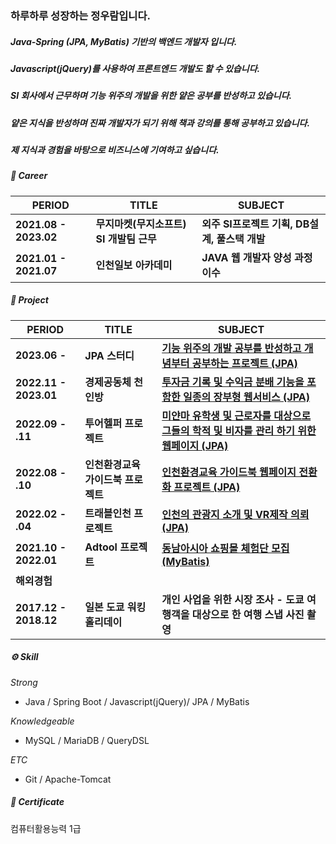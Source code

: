 ### 하루하루 성장하는 **정우람**입니다.

##### Java-Spring (JPA, MyBatis) 기반의 백엔드 개발자 입니다.
##### Javascript(jQuery)를 사용하여 프론트엔드 개발도 할 수 있습니다.
##### SI 회사에서 근무하며 기능 위주의 개발을 위한 얕은 공부를 반성하고 있습니다.
##### 얕은 지식을 반성하며 진짜 개발자가 되기 위해 책과 강의를 통해 공부하고 있습니다.
##### 제 지식과 경험을 바탕으로 비즈니스에 기여하고 싶습니다.

##### 🏢 Career

| PERIOD | TITLE | SUBJECT |
| ------- | ------- | ------- | 
| **2021.08 - 2023.02** | **무지마켓(무지소프트) SI 개발팀 근무** | **외주 SI프로젝트 기획, DB설계, 풀스택 개발** |
| **2021.01 - 2021.07** | **인천일보 아카데미** | **JAVA 웹 개발자 양성 과정 이수** |

##### 📄 Project  

| PERIOD | TITLE | SUBJECT |
| ------- | ------- | -------|
| **2023.06 -** | **JPA 스터디** | [**기능 위주의 개발 공부를 반성하고 개념부터 공부하는 프로젝트 (JPA)**](https://github.com/maroowj/jpaStudy) |
| **2022.11 - 2023.01** | **경제공동체 천인방** | [**투자금 기록 및 수익금 분배 기능을 포함한 일종의 장부형 웹서비스 (JPA)**](https://github.com/maroowj/profitDivision) |
| **2022.09 - .11** | **투어헬퍼 프로젝트** | [**미얀마 유학생 및 근로자를 대상으로 그들의 학적 및 비자를 관리 하기 위한 웹페이지 (JPA)**](https://github.com/maroowj/tourHelper) | 
| **2022.08 - .10** | **인천환경교육 가이드북 프로젝트** | [**인천환경교육 가이드북 웹페이지 전환화 프로젝트 (JPA)**](https://github.com/maroowj/ecoEdu) |
| **2022.02 - .04** | **트래블인천 프로젝트** | [**인천의 관광지 소개 및 VR제작 의뢰 (JPA)**](https://github.com/maroowj/travelIncheon) |
| **2021.10 - 2022.01** | **Adtool 프로젝트** | [**동남아시아 쇼핑몰 체험단 모집 (MyBatis)**](https://github.com/maroowj/adtool) |
| **해외경험** | | |
| **2017.12 - 2018.12** | **일본 도쿄 워킹홀리데이** | **개인 사업을 위한 시장 조사 - 도쿄 여행객을 대상으로 한 여행 스냅 사진 촬영** |

##### ⚙️ Skill  
*Strong*
* Java / Spring Boot / Javascript(jQuery)/ JPA / MyBatis

*Knowledgeable*
* MySQL / MariaDB / QueryDSL

*ETC*
* Git / Apache-Tomcat

##### 📜 Certificate
컴퓨터활용능력 1급 
